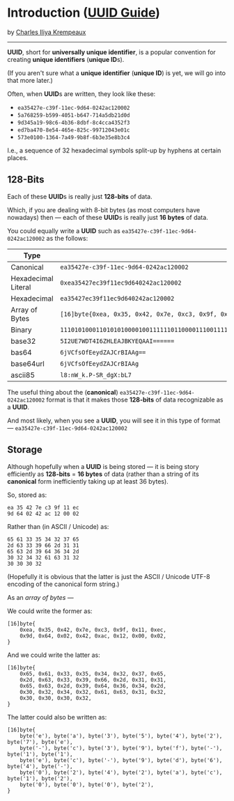 # Introduction ([UUID Guide](../../README.md))

by [Charles Iliya Krempeaux](http://changelog.ca/)

---

**UUID**, short for **universally unique identifier**, is a popular convention for creating **unique identifiers** (**unique ID**s).

(If you aren't sure what a **unique identifier** (**unique ID**) is yet, we will go into that more later.)

Often, when **UUID**s are written, they look like these:

* `ea35427e-c39f-11ec-9d64-0242ac120002`
* `5a768259-b599-4051-b647-714a5db21d0d`
* `9d345a19-98c6-4b36-8dbf-8c4cca4352f3`
* `ed7ba470-8e54-465e-825c-99712043e01c`
* `573e0100-1364-7a49-9b8f-6b3e35e8b3c4`

I.e., a sequence of 32 hexadecimal symbols split-up by hyphens at certain places.

## 128-Bits

Each of these **UUID**s is really just **128-bits** of data.

Which, if you are dealing with 8-bit bytes (as most computers have nowadays) then ⁠— each of these **UUID**s is really just **16 bytes** of data.

You could equally write a **UUID** such as `ea35427e-c39f-11ec-9d64-0242ac120002` as the follows:

| Type                | Value                                                                                                                              |
|---------------------|------------------------------------------------------------------------------------------------------------------------------------|
| Canonical           | `ea35427e-c39f-11ec-9d64-0242ac120002`                                                                                             |
| Hexadecimal Literal | `0xea35427ec39f11ec9d640242ac120002`                                                                                               |
| Hexadecimal         | `ea35427ec39f11ec9d640242ac120002`                                                                                                 |
| Array of Bytes      | `[16]byte{0xea, 0x35, 0x42, 0x7e, 0xc3, 0x9f, 0x11, 0xec, 0x9d, 0x64, 0x02, 0x42, 0xac, 0x12, 0x00, 0x02}`                         |
| Binary              | `11101010001101010100001001111110110000111001111100010001111011001001110101100100000000100100001010101100000100100000000000000010` |
| base32              | `5I2UE7WDT4I6ZHLEAJBKYEQAAI======`                                                                                                 |
| bas64               | `6jVCfsOfEeydZAJCrBIAAg==`                                                                                                         |
| base64url           | `6jVCfsOfEeydZAJCrBIAAg`                                                                                                           |
| ascii85             | `l8:nW_k.P-SR_dgX:bL7`                                                                                                             |

The useful thing about the (**canonical**) `ea35427e-c39f-11ec-9d64-0242ac120002` format is that it makes those **128-bits** of data recognizable as a **UUID**.

And most likely, when you see a **UUID**, you will see it in this type of format — `ea35427e-c39f-11ec-9d64-0242ac120002`

## Storage

Although hopefully when a **UUID** is being stored — it is being story efficiently as **128-bits** = **16 bytes** of data (rather than a string of its **canonical** form inefficiently taking up at least 36 bytes).

So, stored as:
```
ea 35 42 7e c3 9f 11 ec
9d 64 02 42 ac 12 00 02
```

Rather than (in ASCII / Unicode) as:
```
65 61 33 35 34 32 37 65
2d 63 33 39 66 2d 31 31
65 63 2d 39 64 36 34 2d
30 32 34 32 61 63 31 32
30 30 30 32
```

(Hopefully it is obvious that the latter is just the ASCII / Unicode UTF-8 encoding of the canonical form string.)

As an _array of bytes_ —

We could write the former as:
```golang
[16]byte{
	0xea, 0x35, 0x42, 0x7e, 0xc3, 0x9f, 0x11, 0xec,
	0x9d, 0x64, 0x02, 0x42, 0xac, 0x12, 0x00, 0x02,
}
```

And we could write the latter as:
```golang
[16]byte{
	0x65, 0x61, 0x33, 0x35, 0x34, 0x32, 0x37, 0x65,
	0x2d, 0x63, 0x33, 0x39, 0x66, 0x2d, 0x31, 0x31,
	0x65, 0x63, 0x2d, 0x39, 0x64, 0x36, 0x34, 0x2d,
	0x30, 0x32, 0x34, 0x32, 0x61, 0x63, 0x31, 0x32,
	0x30, 0x30, 0x30, 0x32,
}
```

The latter could also be written as:
```golang
[16]byte{
	byte('e'), byte('a'), byte('3'), byte('5'), byte('4'), byte('2'), byte('7'), byte('e'),
	byte('-'), byte('c'), byte('3'), byte('9'), byte('f'), byte('-'), byte('1'), byte('1'),
	byte('e'), byte('c'), byte('-'), byte('9'), byte('d'), byte('6'), byte('4'), byte('-'),
	byte('0'), byte('2'), byte('4'), byte('2'), byte('a'), byte('c'), byte('1'), byte('2'),
	byte('0'), byte('0'), byte('0'), byte('2'),
}
```

